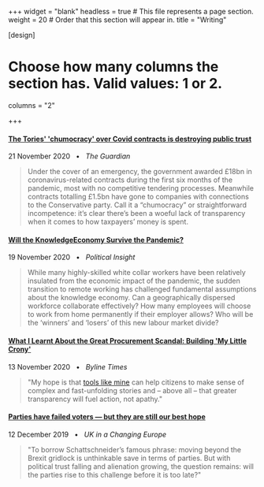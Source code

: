 +++
widget = "blank"
headless = true  # This file represents a page section.
weight = 20  # Order that this section will appear in.
title = "Writing"

[design]
# Choose how many columns the section has. Valid values: 1 or 2.
columns = "2"

+++

#### <i class="far fa-newspaper"></i>[The Tories' 'chumocracy' over Covid contracts is destroying public trust](https://www.theguardian.com/commentisfree/2020/nov/21/tories-covid-contracts-public-trust-government)

21 November 2020 &nbsp; &bull; &nbsp; _The Guardian_

> Under the cover of an emergency, the government awarded £18bn in coronavirus-related contracts during the first six months of the pandemic, most with no competitive tendering processes. Meanwhile contracts totalling £1.5bn have gone to companies with connections to the Conservative party. Call it a “chumocracy” or straightforward incompetence: it’s clear there’s been a woeful lack of transparency when it comes to how taxpayers’ money is spent.

#### <i class="far fa-newspaper"></i> [Will the KnowledgeEconomy Survive the Pandemic?](files/Political_Insight_2020.pdf)

19 November 2020 &nbsp; &bull; &nbsp; _Political Insight_

> While many highly-skilled white collar workers have been relatively insulated from the economic impact of the pandemic, the sudden transition to remote working has challenged fundamental assumptions about the knowledge economy. Can a geographically dispersed workforce collaborate effectively? How many employees will choose to work from home permanently if their employer allows? Who will be the ‘winners’ and ‘losers’ of this new labour market divide?

    
#### <i class="far fa-newspaper"></i> [What I Learnt About the Great Procurement Scandal: Building 'My Little Crony'](https://bylinetimes.com/2020/11/13/what-i-learnt-about-the-great-procurement-scandal-building-my-little-crony/)

13 November 2020 &nbsp; &bull; &nbsp; _Byline Times_

> "My hope is that [tools like mine](https://sophieehill.shinyapps.io/my-little-crony/) can help citizens to make sense of complex and fast-unfolding stories and – above all – that greater transparency will fuel action, not apathy." 




#### <i class="far fa-newspaper"></i> [Parties have failed voters — but they are still our best hope](https://ukandeu.ac.uk/parties-have-failed-voters-but-they-are-still-our-best-hope/)

12 December 2019 &nbsp; &bull; &nbsp; _UK in a Changing Europe_

 > "To borrow Schattschneider’s famous phrase: moving beyond the Brexit gridlock is unthinkable save in terms of parties. But with political trust falling and alienation growing, the question remains: will the parties rise to this challenge before it is too late?"
    
    